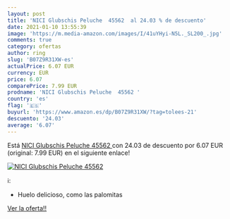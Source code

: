 ```yaml
---
layout: post
title: 'NICI Glubschis Peluche  45562  al 24.03 % de descuento'
date: 2021-01-10 13:55:39
image: 'https://m.media-amazon.com/images/I/41uYHyi-N5L._SL200_.jpg'
comments: true
category: ofertas
author: ring
slug: 'B07Z9R31XW-es'
actualPrice: 6.07 EUR
currency: EUR
price: 6.07
comparePrice: 7.99 EUR
prodname: 'NICI Glubschis Peluche  45562 '
country: 'es'
flag: '🇪🇸'
buyurl: 'https://www.amazon.es/dp/B07Z9R31XW/?tag=tolees-21'
descuento: '24.03'
average: '6.07'
---
```


Está [NICI Glubschis Peluche  45562 ](https://www.amazon.es/dp/B07Z9R31XW/?tag=tolees-21) con 24.03 de descuento por 6.07 EUR (original: 7.99 EUR) en el siguiente enlace!

[![NICI Glubschis Peluche  45562 ](https://m.media-amazon.com/images/I/41uYHyi-N5L._SL200_.jpg)](https://www.amazon.es/dp/B07Z9R31XW/?tag=tolees-21)

ℹ️:

- Huelo delicioso, como las palomitas

[Ver la oferta!!](https://www.amazon.es/dp/B07Z9R31XW/?tag=tolees-21)
